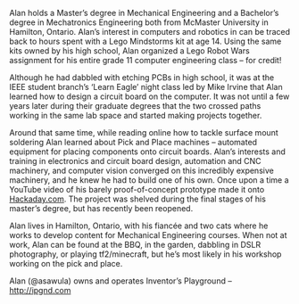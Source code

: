 Alan holds a Master’s degree in Mechanical Engineering and a Bachelor’s degree in Mechatronics Engineering both from McMaster University in Hamilton, Ontario. Alan’s interest in computers and robotics in can be traced back to hours spent with a Lego Mindstorms kit at age 14. Using the same kits owned by his high school, Alan organized a Lego Robot Wars assignment for his entire grade 11 computer engineering class – for credit!

Although he had dabbled with etching PCBs in high school, it was at the IEEE student branch’s ‘Learn Eagle’ night class led by Mike Irvine that Alan learned how to design a circuit board on the computer. It was not until a few years later during their graduate degrees that the two crossed paths working in the same lab space and started making projects together.

Around that same time, while reading online how to tackle surface mount soldering Alan learned about Pick and Place machines – automated equipment for placing components onto circuit boards. Alan’s interests and training in electronics and circuit board design, automation and CNC machinery, and computer vision converged on this incredibly expensive machinery, and he knew he had to build one of his own. Once upon a time a YouTube video of his barely proof-of-concept prototype made it onto [Hackaday.com](http://hackaday.com/2011/02/21/diy-pick-and-place-seems-easy-to-build/). The project was shelved during the final stages of his master’s degree, but has recently been reopened.

Alan lives in Hamilton, Ontario, with his fiancée and two cats where he works to develop content for Mechanical Engineering courses. When not at work, Alan can be found at the BBQ, in the garden, dabbling in DSLR photography, or playing tf2/minecraft, but he’s most likely in his workshop working on the pick and place.

Alan (@asawula) owns and operates Inventor’s Playground – http://ipgnd.com
